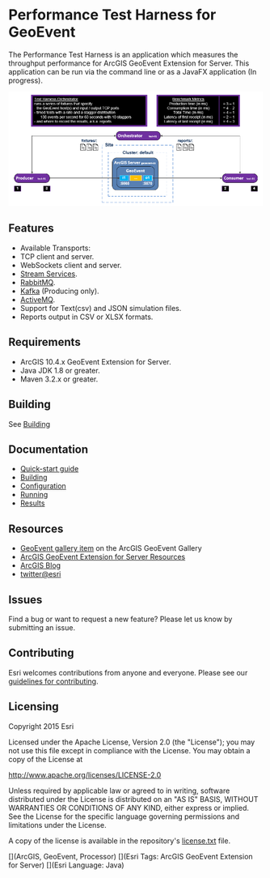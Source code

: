 # Performance Test Harness for GeoEvent

The Performance Test Harness is an application which measures the throughput performance for ArcGIS GeoEvent Extension for Server. This application can be run via the command line or as a JavaFX application (In progress).

![App](performance-test-harness.png?raw=true)

## Features
- Available Transports:
 - TCP client and server.
 - WebSockets client and server.
 - [Stream Services](https://server.arcgis.com/en/geoevent-extension/latest/process-event-data/stream-services.htm).
 - [RabbitMQ](https://www.rabbitmq.com/).
 - [Kafka](http://kafka.apache.org/) (Producing only).
 - [ActiveMQ](http://activemq.apache.org/).
- Support for Text(csv) and JSON simulation files.
- Reports output in CSV or XLSX formats.

## Requirements

* ArcGIS 10.4.x GeoEvent Extension for Server.
* Java JDK 1.8 or greater.
* Maven 3.2.x or greater.

## Building
See [Building](doc/1_building.md)
 
## Documentation
- [Quick-start guide](doc/0_quick_start.md)
- [Building](doc/1_building.md)
- [Configuration](doc/2_configuration.md)
- [Running](doc/3_running.md)
- [Results](doc/4_results.md)

## Resources

* [GeoEvent gallery item](https://www.arcgis.com/home/item.html?id=d33b7f78738247578ed16456e43098ff) on the ArcGIS GeoEvent Gallery
* [ArcGIS GeoEvent Extension for Server Resources](http://links.esri.com/geoevent)
* [ArcGIS Blog](http://blogs.esri.com/esri/arcgis/)
* [twitter@esri](http://twitter.com/esri)

## Issues

Find a bug or want to request a new feature?  Please let us know by submitting an issue.

## Contributing

Esri welcomes contributions from anyone and everyone. Please see our [guidelines for contributing](https://github.com/esri/contributing).

## Licensing
Copyright 2015 Esri

Licensed under the Apache License, Version 2.0 (the "License");
you may not use this file except in compliance with the License.
You may obtain a copy of the License at

   http://www.apache.org/licenses/LICENSE-2.0

Unless required by applicable law or agreed to in writing, software
distributed under the License is distributed on an "AS IS" BASIS,
WITHOUT WARRANTIES OR CONDITIONS OF ANY KIND, either express or implied.
See the License for the specific language governing permissions and
limitations under the License.

A copy of the license is available in the repository's [license.txt](license.txt?raw=true) file.

[](ArcGIS, GeoEvent, Processor)
[](Esri Tags: ArcGIS GeoEvent Extension for Server)
[](Esri Language: Java)
